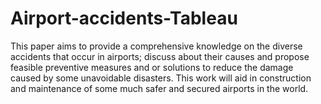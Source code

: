 # Airport-accidents-Tableau
This paper aims to provide a comprehensive knowledge on the diverse accidents that occur in airports; discuss about their causes and propose feasible preventive measures and or solutions to reduce the damage caused by some unavoidable disasters. This work will aid in construction and maintenance of some much safer and secured airports in the world.
